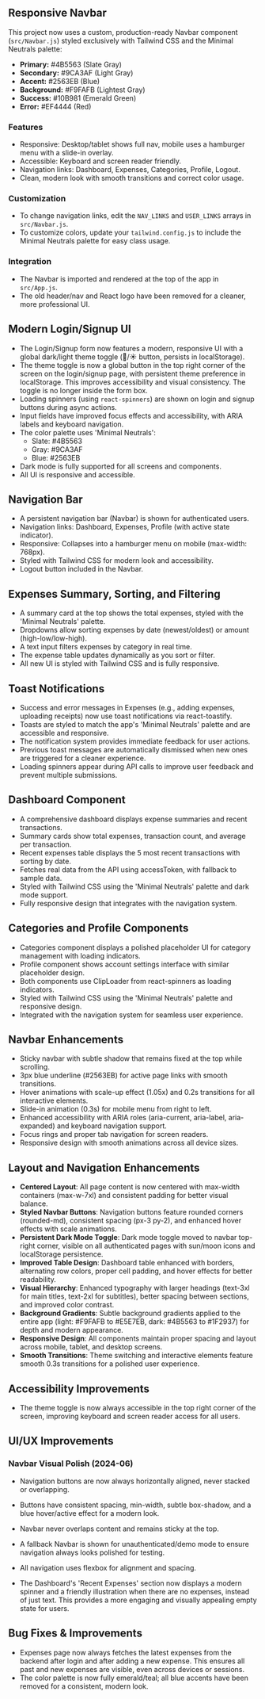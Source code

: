 ## Responsive Navbar

This project now uses a custom, production-ready Navbar component (`src/Navbar.js`) styled exclusively with Tailwind CSS and the Minimal Neutrals palette:

- **Primary:** #4B5563 (Slate Gray)
- **Secondary:** #9CA3AF (Light Gray)
- **Accent:** #2563EB (Blue)
- **Background:** #F9FAFB (Lightest Gray)
- **Success:** #10B981 (Emerald Green)
- **Error:** #EF4444 (Red)

### Features

- Responsive: Desktop/tablet shows full nav, mobile uses a hamburger menu with a slide-in overlay.
- Accessible: Keyboard and screen reader friendly.
- Navigation links: Dashboard, Expenses, Categories, Profile, Logout.
- Clean, modern look with smooth transitions and correct color usage.

### Customization

- To change navigation links, edit the `NAV_LINKS` and `USER_LINKS` arrays in `src/Navbar.js`.
- To customize colors, update your `tailwind.config.js` to include the Minimal Neutrals palette for easy class usage.

### Integration

- The Navbar is imported and rendered at the top of the app in `src/App.js`.
- The old header/nav and React logo have been removed for a cleaner, more professional UI.

## Modern Login/Signup UI

- The Login/Signup form now features a modern, responsive UI with a global dark/light theme toggle (🌙/☀️ button, persists in localStorage).
- The theme toggle is now a global button in the top right corner of the screen on the login/signup page, with persistent theme preference in localStorage. This improves accessibility and visual consistency. The toggle is no longer inside the form box.
- Loading spinners (using `react-spinners`) are shown on login and signup buttons during async actions.
- Input fields have improved focus effects and accessibility, with ARIA labels and keyboard navigation.
- The color palette uses 'Minimal Neutrals':
  - Slate: #4B5563
  - Gray: #9CA3AF
  - Blue: #2563EB
- Dark mode is fully supported for all screens and components.
- All UI is responsive and accessible.

## Navigation Bar

- A persistent navigation bar (Navbar) is shown for authenticated users.
- Navigation links: Dashboard, Expenses, Profile (with active state indicator).
- Responsive: Collapses into a hamburger menu on mobile (max-width: 768px).
- Styled with Tailwind CSS for modern look and accessibility.
- Logout button included in the Navbar.

## Expenses Summary, Sorting, and Filtering

- A summary card at the top shows the total expenses, styled with the 'Minimal Neutrals' palette.
- Dropdowns allow sorting expenses by date (newest/oldest) or amount (high-low/low-high).
- A text input filters expenses by category in real time.
- The expense table updates dynamically as you sort or filter.
- All new UI is styled with Tailwind CSS and is fully responsive.

## Toast Notifications

- Success and error messages in Expenses (e.g., adding expenses, uploading receipts) now use toast notifications via react-toastify.
- Toasts are styled to match the app's 'Minimal Neutrals' palette and are accessible and responsive.
- The notification system provides immediate feedback for user actions.
- Previous toast messages are automatically dismissed when new ones are triggered for a cleaner experience.
- Loading spinners appear during API calls to improve user feedback and prevent multiple submissions.

## Dashboard Component

- A comprehensive dashboard displays expense summaries and recent transactions.
- Summary cards show total expenses, transaction count, and average per transaction.
- Recent expenses table displays the 5 most recent transactions with sorting by date.
- Fetches real data from the API using accessToken, with fallback to sample data.
- Styled with Tailwind CSS using the 'Minimal Neutrals' palette and dark mode support.
- Fully responsive design that integrates with the navigation system.

## Categories and Profile Components

- Categories component displays a polished placeholder UI for category management with loading indicators.
- Profile component shows account settings interface with similar placeholder design.
- Both components use ClipLoader from react-spinners as loading indicators.
- Styled with Tailwind CSS using the 'Minimal Neutrals' palette and responsive design.
- Integrated with the navigation system for seamless user experience.

## Navbar Enhancements

- Sticky navbar with subtle shadow that remains fixed at the top while scrolling.
- 3px blue underline (#2563EB) for active page links with smooth transitions.
- Hover animations with scale-up effect (1.05x) and 0.2s transitions for all interactive elements.
- Slide-in animation (0.3s) for mobile menu from right to left.
- Enhanced accessibility with ARIA roles (aria-current, aria-label, aria-expanded) and keyboard navigation support.
- Focus rings and proper tab navigation for screen readers.
- Responsive design with smooth animations across all device sizes.

## Layout and Navigation Enhancements

- **Centered Layout**: All page content is now centered with max-width containers (max-w-7xl) and consistent padding for better visual balance.
- **Styled Navbar Buttons**: Navigation buttons feature rounded corners (rounded-md), consistent spacing (px-3 py-2), and enhanced hover effects with scale animations.
- **Persistent Dark Mode Toggle**: Dark mode toggle moved to navbar top-right corner, visible on all authenticated pages with sun/moon icons and localStorage persistence.
- **Improved Table Design**: Dashboard table enhanced with borders, alternating row colors, proper cell padding, and hover effects for better readability.
- **Visual Hierarchy**: Enhanced typography with larger headings (text-3xl for main titles, text-2xl for subtitles), better spacing between sections, and improved color contrast.
- **Background Gradients**: Subtle background gradients applied to the entire app (light: #F9FAFB to #E5E7EB, dark: #4B5563 to #1F2937) for depth and modern appearance.
- **Responsive Design**: All components maintain proper spacing and layout across mobile, tablet, and desktop screens.
- **Smooth Transitions**: Theme switching and interactive elements feature smooth 0.3s transitions for a polished user experience.

## Accessibility Improvements

- The theme toggle is now always accessible in the top right corner of the screen, improving keyboard and screen reader access for all users.

## UI/UX Improvements

### Navbar Visual Polish (2024-06)

- Navigation buttons are now always horizontally aligned, never stacked or overlapping.
- Buttons have consistent spacing, min-width, subtle box-shadow, and a blue hover/active effect for a modern look.
- Navbar never overlaps content and remains sticky at the top.
- A fallback Navbar is shown for unauthenticated/demo mode to ensure navigation always looks polished for testing.
- All navigation uses flexbox for alignment and spacing.

- The Dashboard's 'Recent Expenses' section now displays a modern spinner and a friendly illustration when there are no expenses, instead of just text. This provides a more engaging and visually appealing empty state for users.

## Bug Fixes & Improvements

- Expenses page now always fetches the latest expenses from the backend after login and after adding a new expense. This ensures all past and new expenses are visible, even across devices or sessions.
- The color palette is now fully emerald/teal; all blue accents have been removed for a consistent, modern look.

